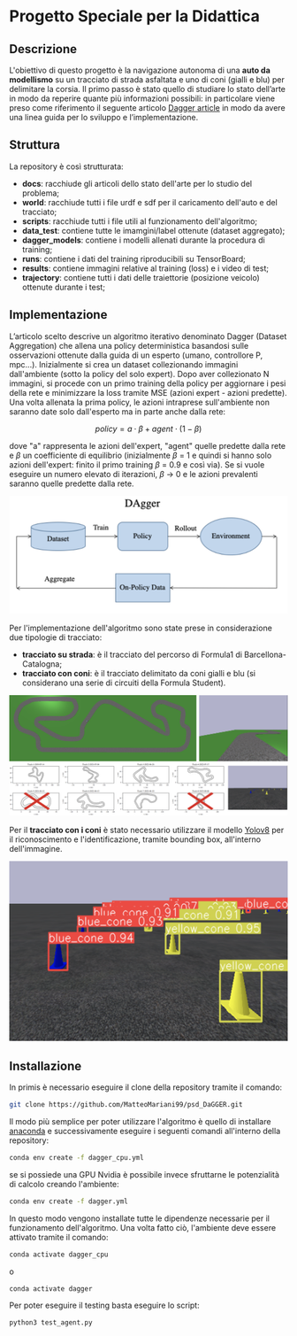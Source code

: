 # Progetto Speciale per la Didattica


## Descrizione
L'obiettivo di questo progetto è la navigazione autonoma di una **auto da modellismo** su un tracciato di strada asfaltata e uno di coni (gialli e blu) per delimitare la corsia.
Il primo passo è stato quello di studiare lo stato dell’arte in modo da reperire quante più informazioni possibili: in particolare viene preso come riferimento il seguente articolo [Dagger article](https://arxiv.org/pdf/1011.0686) in modo da avere una linea guida per lo sviluppo e l’implementazione.


## Struttura
La repository è così strutturata:
- **docs**: racchiude gli articoli dello stato dell'arte per lo studio del problema;
- **world**: racchiude tutti i file urdf e sdf per il caricamento dell'auto e del tracciato;
- **scripts**: racchiude tutti i file utili al funzionamento dell'algoritmo;
- **data_test**: contiene tutte le imamgini/label ottenute (dataset aggregato);
- **dagger_models**: contiene i modelli allenati durante la procedura di training;
- **runs**: contiene i dati del training riproducibili su TensorBoard;
- **results**: contiene immagini relative al training (loss) e i video di test;
- **trajectory**: contiene tutti i dati delle traiettorie (posizione veicolo) ottenute durante i test;


## Implementazione
L’articolo scelto descrive un algoritmo iterativo denominato Dagger (Dataset Aggregation) che allena una policy deterministica basandosi sulle osservazioni ottenute dalla guida di un esperto (umano, controllore P, mpc...).
Inizialmente si crea un dataset collezionando immagini dall'ambiente (sotto la policy del solo expert). Dopo aver collezionato N immagini, si procede con un primo training della policy per aggiornare i pesi della rete e minimizzare la loss tramite MSE (azioni expert - azioni predette).
Una volta allenata la prima policy, le azioni intraprese sull'ambiente non saranno date solo dall'esperto ma in parte anche dalla rete:

$$
policy = a \cdot \beta + agent \cdot (1-\beta)
$$

dove "a" rappresenta le azioni dell'expert, "agent" quelle predette dalla rete e $\beta$ un coefficiente di equilibrio (inizialmente $\beta$ = 1 e quindi si hanno solo azioni dell'expert: finito il primo training $\beta$ = 0.9 e così via). 
Se si vuole eseguire un numero elevato di iterazioni, $\beta$ -> 0 e le azioni prevalenti saranno quelle predette dalla rete.

![Immagine dagger](https://github.com/MatteoMariani99/psd_DaGGER/blob/main/docs/immagini/dagger.png)

Per l'implementazione dell'algoritmo sono state prese in considerazione due tipologie di tracciato:
- **tracciato su strada**: è il tracciato del percorso di Formula1 di Barcellona-Catalogna;
- **tracciato con coni**: è il tracciato delimitato da coni gialli e blu (si considerano una serie di circuiti della Formula Student).

![Immagine dagger](https://github.com/MatteoMariani99/psd_DaGGER/blob/main/docs/immagini/strada.png)
![Immagine dagger](https://github.com/MatteoMariani99/psd_DaGGER/blob/main/docs/immagini/coni.png)

Per il **tracciato con i coni** è stato necessario utilizzare il modello [Yolov8](https://github.com/ultralytics/ultralytics?tab=readme-ov-file) per il riconoscimento e l'identificazione, tramite bounding box, all'interno dell'immagine. 

![Immagine dagger](https://github.com/MatteoMariani99/psd_DaGGER/blob/main/docs/immagini/coni_identificati.png)

## Installazione
In primis è necessario eseguire il clone della repository tramite il comando:
```bash
git clone https://github.com/MatteoMariani99/psd_DaGGER.git
```
Il modo più semplice per poter utilizzare l'algoritmo è quello di installare [anaconda](https://www.anaconda.com/) e successivamente eseguire i seguenti comandi all'interno della repository:

```bash
conda env create -f dagger_cpu.yml
```
se si possiede una GPU Nvidia è possibile invece sfruttarne le potenzialità di calcolo creando l'ambiente:
```bash
conda env create -f dagger.yml
```
In questo modo vengono installate tutte le dipendenze necessarie per il funzionamento dell'algoritmo.
Una volta fatto ciò, l'ambiente deve essere attivato tramite il comando:
```bash
conda activate dagger_cpu
```
o
```bash
conda activate dagger
```

Per poter eseguire il testing basta eseguire lo script:
```bash
python3 test_agent.py
```






